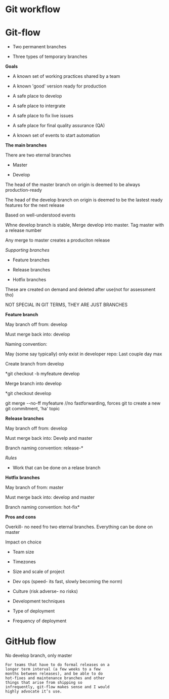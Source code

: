 
# Git workflow

# Git-flow

- Two permanent branches

- Three types of temporary branches

**Goals**

- A known set of working practices shared by a team

- A known 'good' version ready for production

- A safe place to develop

- A safe place to intergrate

- A safe place to fix live issues

- A safe place for final quality assurance (QA)

- A known set of events to start automation

**The main branches**

There are two eternal branches

- Master

- Develop

The head of the master branch on origin is deemed to be always production-ready

The head of the develop branch on origin is deemed to be the lastest ready features for the next release

Based on well-understood events

Whne develop branch is stable, Merge develop into master. Tag master with a release number

Any merge to master creates a produciton release

*Supporting branches*

- Feature branches

- Release branches

- Hotfix branches

These are created on demand and deleted after use(not for assessment tho)

NOT SPECIAL IN GIT TERMS, THEY ARE JUST BRANCHES

**Feature branch**

May branch off from: develop

Must merge back into: develop

Naming convention:

May (some say typically) only exist in developer repo: Last couple day max

Create branch from develop

*git checkout -b myfeature develop

Merge branch into develop

*git checkout develop

git merge --no-ff myfeature   //no fastforwarding, forces git to create a new git commitment, 'ha' topic


**Release branches**

May branch off from: develop

Must merge back into: Develp and master

Branch naming convention: release-*

*Rules*

- Work that can be done on a relase branch


**Hotfix branches**

May branch of from: master

Must merge back into: develop and master

Branch naming convention: hot-fix*

**Pros and cons**

Overkill- no need fro two eternal branches. Everything can be done on master

Impact on choice

- Team size

- Timezones

- Size and scale of project

- Dev ops (speed- its fast, slowly becoming the norm)

- Culture (risk adverse- no risks)

- Development techniques

- Type of deployment

- Frequency of deployment

# GitHub flow

No develop branch, only master

```
For teams that have to do formal releases on a
longer term interval (a few weeks to a few
months between releases), and be able to do
hot-fixes and maintenance branches and other
things that arise from shipping so
infrequently, git-flow makes sense and I would
highly advocate it’s use.
```
